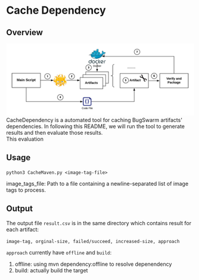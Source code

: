 # Cache Dependency

## Overview
![The Overview](./resources/figures/process.png)
CacheDependency is a automated tool for caching BugSwarm artifacts'
dependencies. In following this README, we will run the tool to generate
results and then evaluate those results.  
This evaluation

## Usage
`python3 CacheMaven.py <image-tag-file>`

image_tags_file: Path to a file containing a newline-separated list of image tags to process.

    
## Output
The output file `result.csv` is in the same directory which contains result for each artifact:

`image-tag, orginal-size, failed/succeed, increased-size, approach`

`approach` currently have `offline` and `build`:
1. offline: using mvn dependency:offline to resolve depenendency
2. build: actually build the target
